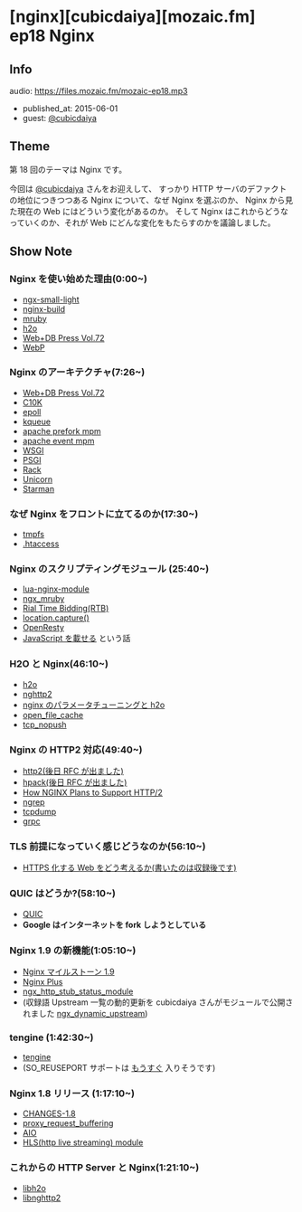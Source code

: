 # [nginx][cubicdaiya][mozaic.fm] ep18 Nginx

## Info

audio: https://files.mozaic.fm/mozaic-ep18.mp3

- published_at: 2015-06-01
- guest: [@cubicdaiya](https://twitter.com/cubicdaiya)


## Theme

第 18 回のテーマは Nginx です。

今回は [@cubicdaiya](https://twitter.com/cubicdaiya) さんをお迎えして、 すっかり HTTP サーバのデファクトの地位につきつつある Nginx について、なぜ Nginx を選ぶのか、 Nginx から見た現在の Web にはどういう変化があるのか。 そして Nginx はこれからどうなっていくのか、それが Web にどんな変化をもたらすのかを議論しました。


## Show Note


### Nginx を使い始めた理由(0:00~)

- [ngx-small-light](https://github.com/cubicdaiya/ngx_small_light)
- [nginx-build](https://github.com/cubicdaiya/nginx-build)
- [mruby](https://github.com/mruby/mruby)
- [h2o](https://h2o.examp1e.net)
- [Web+DB Press Vol.72](http://gihyo.jp/magazine/wdpress/archive/2013/vol72)
- [WebP](https://developers.google.com/speed/webp/)


### Nginx のアーキテクチャ(7:26~)

- [Web+DB Press Vol.72](http://gihyo.jp/magazine/wdpress/archive/2013/vol72)
- [C10K](http://www.hyuki.com/yukiwiki/wiki.cgi%3FTheC10kProblem)
- [epoll](http://man7.org/linux/man-pages/man7/epoll.7.html)
- [kqueue](http://)
- [apache prefork mpm](http://httpd.apache.org/docs/2.4/en/mod/prefork.html)
- [apache event mpm](http://httpd.apache.org/docs/2.4/en/mod/event.html)
- [WSGI](https://www.python.org/dev/peps/pep-0333/)
- [PSGI](http://plackperl.org/)
- [Rack](http://rack.github.io/)
- [Unicorn](http://unicorn.bogomips.org/)
- [Starman](http://search.cpan.org/%7Emiyagawa/Starman-0.4013/lib/Starman.pm)


### なぜ Nginx をフロントに立てるのか(17:30~)

- [tmpfs](https://www.kernel.org/doc/Documentation/filesystems/tmpfs.txt)
- [.htaccess](https://httpd.apache.org/docs/2.4/en/howto/htaccess.html)


### Nginx のスクリプティングモジュール (25:40~)

- [lua-nginx-module](https://github.com/openresty/lua-nginx-module)
- [ngx_mruby](https://github.com/matsumoto-r/ngx_mruby)
- [Rial Time Bidding(RTB)](http://en.wikipedia.org/wiki/Real-time_bidding)
- [location.capture()](http://wiki.nginx.org/HttpLuaModule%23ngx.location.capture)
- [OpenResty](http://openresty.org/)
- [JavaScript を載せる](http://nginx.com/blog/nginx-open-source-reflecting-back-and-looking-ahead/) という話


### H2O と Nginx(46:10~)

- [h2o](https://h2o.examp1e.net/)
- [nghttp2](https://nghttp2.org/)
- [nginx のパラメータチューニングと h2o](http://qiita.com/cubicdaiya/items/235777dc401ec419b14e)
- [open_file_cache](http://nginx.org/en/docs/http/ngx_http_core_module.html%23open_file_cache)
- [tcp_nopush](http://nginx.org/en/docs/http/ngx_http_core_module.html%23tcp_nopush)


### Nginx の HTTP2 対応(49:40~)

- [http2(後日 RFC が出ました)](https://tools.ietf.org/html/rfc7540)
- [hpack(後日 RFC が出ました)](https://tools.ietf.org/html/rfc7541)
- [How NGINX Plans to Support HTTP/2](http://nginx.com/blog/how-nginx-plans-to-support-http2/)
- [ngrep](http://ngrep.sourceforge.net/download.html)
- [tcpdump](http://www.tcpdump.org/)
- [grpc](https://github.com/grpc/grpc)


### TLS 前提になっていく感じどうなのか(56:10~)

- [HTTPS 化する Web をどう考えるか(書いたのは収録後です)](http://jxck.hatenablog.com/entry/web-over-https)


### QUIC はどうか?(58:10~)

- [QUIC](http://blog.chromium.org/2013/06/experimenting-with-quic.html)
- **Google はインターネットを fork しようとしている**


### Nginx 1.9 の新機能(1:05:10~)

- [Nginx マイルストーン 1.9](http://trac.nginx.org/nginx/milestone/1.9)
- [Nginx Plus](http://nginx.com/products/)
- [ngx_http_stub_status_module](http://nginx.org/en/docs/http/ngx_http_stub_status_module.html)
- (収録語 Upstream 一覧の動的更新を cubicdaiya さんがモジュールで公開されました [ngx_dynamic_upstream](https://github.com/cubicdaiya/ngx_dynamic_upstream))


### tengine (1:42:30~)

- [tengine](http://tengine.taobao.org/)
- (SO_REUSEPORT サポートは [もうすぐ](http://hg.nginx.org/nginx/rev/4f6efabcb09b) 入りそうです)


### Nginx 1.8 リリース (1:17:10~)

- [CHANGES-1.8](http://nginx.org/en/CHANGES-1.8)
- [proxy_request_buffering](http://nginx.org/en/docs/http/ngx_http_proxy_module.html%23proxy_request_buffering)
- [AIO](http://man7.org/linux/man-pages/man7/aio.7.html)
- [HLS(http live streaming) module](http://nginx.org/en/docs/http/ngx_http_hls_module.html)


### これからの HTTP Server と Nginx(1:21:10~)

- [libh2o](https://github.com/h2o/h2o/tree/master/examples/libh2o)
- [libnghttp2](https://github.com/tatsuhiro-t/nghttp2/tree/master/lib)
